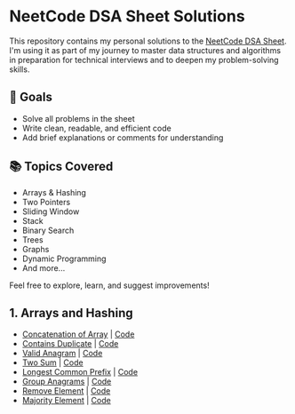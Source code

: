 # NeetCode DSA Sheet Solutions

This repository contains my personal solutions to the [NeetCode DSA Sheet](https://neetcode.io/). I'm using it as part of my journey to master data structures and algorithms in preparation for technical interviews and to deepen my problem-solving skills.

## 🚀 Goals
- Solve all problems in the sheet
- Write clean, readable, and efficient code
- Add brief explanations or comments for understanding

## 📚 Topics Covered
- Arrays & Hashing
- Two Pointers
- Sliding Window
- Stack
- Binary Search
- Trees
- Graphs
- Dynamic Programming
- And more...

Feel free to explore, learn, and suggest improvements!


## 1. Arrays and Hashing

- [Concatenation of Array](https://leetcode.com/problems/concatenation-of-array/description/) | [Code](/Arrays%20and%20Hashing/Solution.java)
- [Contains Duplicate](https://leetcode.com/problems/contains-duplicate/description/) | [Code](/Arrays%20and%20Hashing/Solution2.java)
- [Valid Anagram](https://leetcode.com/problems/valid-anagram/description/) | [Code](/Arrays%20and%20Hashing/Solution3.java)
- [Two Sum](https://leetcode.com/problems/two-sum/description/) | [Code](/Arrays%20and%20Hashing/Solution4.java)
- [Longest Common Prefix](https://leetcode.com/problems/longest-common-prefix/description/) | [Code](/Arrays%20and%20Hashing/Solution5.java)
- [Group Anagrams](https://leetcode.com/problems/group-anagrams/description/) | [Code](/Arrays%20and%20Hashing/Solution6.java)
- [Remove Element](https://leetcode.com/problems/remove-element/description/) | [Code](/Arrays%20and%20Hashing/Solution7.java)
- [Majority Element](https://leetcode.com/problems/majority-element/description/) | [Code](/Arrays%20and%20Hashing/Solution8.java)
